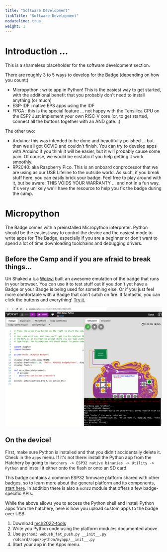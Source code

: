 ```yaml
---
title: "Software Development"
linkTitle: "Software Development"
nodateline: true
weight: 1
---
```



# Introduction ...

This is a shameless placeholder for the software development section.

There are roughly 3 to 5 ways to develop for the Badge (depending on how
you count:)

- Micropython : write app in Python! This is the easiest way to get
  started, with the additional benefit that you probably don't need
  to install anything (or much)
- ESP-IDF : native EPS apps using the IDF
- FPGA : this is the special feature ... not happy with the Tensilica
  CPU on the ESP? Just implement your own RISC-V core (or, to get
  started, connect all the buttons together with an AND gate...)

The other two:

- Arduino: this was intended to be done and beautifully polished ... but
  then we all got COVID and couldn't finish. You can try to develop apps
  with Arduino if you think it will be easier, but it will probably
  cause some pain. Of course, we would be ecstatic if you help getting
  it work smoothly.
- RP2040: aka Raspberry Pico. This is an onboard conprocessor that we
  are using as our USB Lifeline to the outside world. As such, if you
  break stuff here, you can easily brick your badge. Feel free to play
  around with it, but be aware: THIS VOIDS YOUR WARRANTY ... and not in
  a fun way. It's very unlikely we'll have the resource to help you fix
  the badge during the camp.


# Micropython

The Badge comes with a preinstalled Micropython interpreter. Python
should be the easiest way to control the device and the easiest mode to
write apps for The Badge, especially if you are a beginner or don't want
to spend a lot of time downloading toolchains and debugging drivers.

## Before the Camp and if you are afraid to break things...

Uri Shaked a.k.a [Wokwi](https://wokwi.com/projects/335445228923126356) built
an awesome emulation of the badge that runs in your browser. You can use it to
test stuff out if you don't yet have a Badge or your Badge is being used for
something else. Or if you just feel more comfortable with a Badge that can't
catch on fire. It fantastic, you can click the buttons and everything! [Try it.](https://wokwi.com/projects/335445228923126356)

![Wokwi Badge Emulator](wokwi.png)

## On the device!

First, make sure Python is installed and that you didn't accidentally
delete it. Check in the `apps` menu. If it's not there: install the
Python app from the Hatchery by going to `Hatchery -> ESP32 native
binaries -> Utility -> Python` and install it either onto the flash or
onto an SD card.

This badge contains a common ESP32 firmware platform shared with other
badges, so to learn more about the general platform and its components,
[start
here](../../../esp32-platform-firmware/esp32-app-development/getting-started/first_egg/).
In addition there is also a `mch22` module that offers a few
badge-specific APIs.

While the above allows you to access the Python shell and install Python
apps from the hatchery, here is how you upload custom apps to the badge
over USB:

1. Download [mch2022-tools](https://github.com/badgeteam/mch2022-tools/archive/refs/heads/master.zip)
2. Write you Python code using the platform modules documented above
3. Use `python3 webusb_fat_push.py __init__.py /sdcard/apps/python/myapp/__init__.py`
4. Start your app in the Apps menu.


